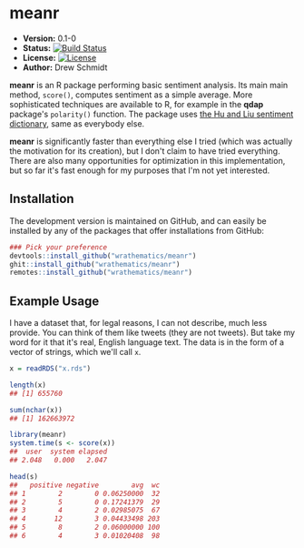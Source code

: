 # meanr

* **Version:** 0.1-0
* **Status:** [![Build Status](https://travis-ci.org/wrathematics/meanr.png)](https://travis-ci.org/wrathematics/meanr)
* **License:** [![License](http://img.shields.io/badge/license-BSD%202--Clause-orange.svg?style=flat)](http://opensource.org/licenses/BSD-2-Clause)
* **Author:** Drew Schmidt


**meanr** is an R package performing basic sentiment analysis.  Its main main method, `score()`, computes sentiment as a simple average.  More sophisticated techniques are available to R, for example in the **qdap** package's `polarity()` function.  The package uses [the Hu and Liu sentiment dictionary](https://www.cs.uic.edu/~liub/FBS/sentiment-analysis.html), same as everybody else.

**meanr** is significantly faster than everything else I tried (which was actually the motivation for its creation), but I don't claim to have tried everything.  There are also many opportunities for optimization in this implementation, but so far it's fast enough for my purposes that I'm not yet interested.



## Installation

<!-- You can install the stable version from CRAN using the usual `install.packages()`:

```r
install.packages("meanr")
``` -->

The development version is maintained on GitHub, and can easily be installed by any of the packages that offer installations from GitHub:

```r
### Pick your preference
devtools::install_github("wrathematics/meanr")
ghit::install_github("wrathematics/meanr")
remotes::install_github("wrathematics/meanr")
```



## Example Usage

I have a dataset that, for legal reasons, I can not describe, much less provide.  You can think of them like tweets (they are not tweets).  But take my word for it that it's real, English language text.  The data is in the form of a vector of strings, which we'll call `x`.

```r
x = readRDS("x.rds")

length(x)
## [1] 655760

sum(nchar(x))
## [1] 162663972

library(meanr)
system.time(s <- score(x))
##  user  system elapsed 
## 2.048   0.000   2.047 

head(s)
##   positive negative        avg  wc
## 1        2        0 0.06250000  32
## 2        5        0 0.17241379  29
## 3        4        2 0.02985075  67
## 4       12        3 0.04433498 203
## 5        8        2 0.06000000 100
## 6        4        3 0.01020408  98
```
